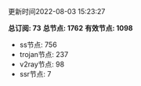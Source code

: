 更新时间2022-08-03 15:23:27

**总订阅: 73**
**总节点: 1762**
**有效节点: 1098**
- ss节点: 756
- trojan节点: 237
- v2ray节点: 98
- ssr节点: 7
